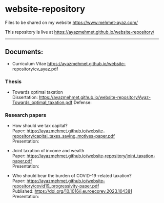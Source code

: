 # website-repository
Files to be shared on my website <https://www.mehmet-ayaz.com/>

This repository is live at <https://ayazmehmet.github.io/website-repository/>

---

## Documents:
- Curriculum Vitae
<https://ayazmehmet.github.io/website-repository/cv_ayaz.pdf>

### Thesis
- Towards optimal taxation  
Dissertation: <https://ayazmehmet.github.io/website-repository/Ayaz-Towards_optimal_taxation.pdf>
Defense:

### Research papers
- How should we tax capital?  
Paper: <https://ayazmehmet.github.io/website-repository/capital_taxes_saving_motives-paper.pdf>  
Presentation:

- Joint taxation of income and wealth  
Paper: <https://ayazmehmet.github.io/website-repository/joint_taxation-paper.pdf>  
Presentation:

- Who should bear the burden of COVID-19-related taxation?  
Paper: <https://ayazmehmet.github.io/website-repository/covid19_progressivity-paper.pdf>  
Published: <https://doi.org/10.1016/j.euroecorev.2023.104381>
Presentation:
